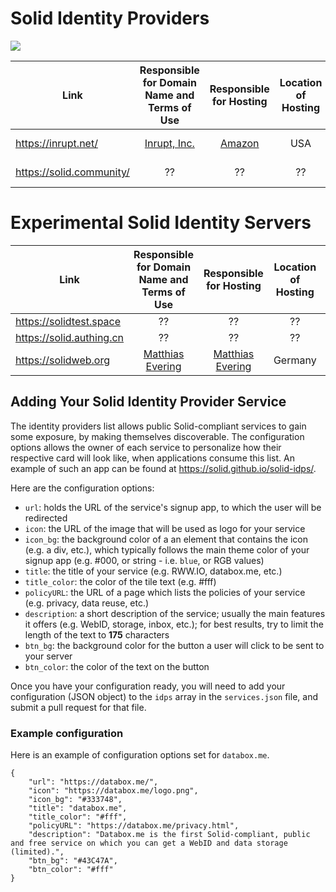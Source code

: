 # Solid Identity Providers
[![](https://img.shields.io/badge/project-Solid-7C4DFF.svg?style=flat-square)](https://github.com/solid/solid)

|               Link                |    Responsible for Domain Name and Terms of Use     |             Responsible for Hosting               | Location of Hosting | Solid Server Version |
|-----------------------------------|:---------------------------------------------------:|:-------------------------------------------------:|:-------------------:|:--------------------:|
| https://inrupt.net/               | [Inrupt, Inc.](https://inrupt.com/terms-of-service) |         [Amazon](https://aws.amazon.com)          |         USA         |          NSS 4.x          |
| https://solid.community/| ?? | ?? |         ??          |          NSS 4.x       |

# Experimental Solid Identity Servers
|               Link                |    Responsible for Domain Name and Terms of Use     |             Responsible for Hosting               | Location of Hosting | Solid Server Version |
|-----------------------------------|:---------------------------------------------------:|:-------------------------------------------------:|:-------------------:|:--------------------:|
|https://solidtest.space|?? | ?? |         ??          |          ??       |
|https://solid.authing.cn|?? | ?? |         ??          |          ??       |
| https://solidweb.org         |                         [Matthias Evering](https://github.com/ewingson)                      |[Matthias Evering](https://github.com/ewingson)                      |                        Germany                         |         NSS 5.x          | 
		
## Adding Your Solid Identity Provider Service

The identity providers list allows public Solid-compliant services to gain some exposure, by making themselves discoverable. The configuration options allows the owner of each service to personalize how their respective card will look like, when applications consume this list. An example of such an app can be found at https://solid.github.io/solid-idps/.

Here are the configuration options:

* `url`: holds the URL of the service's signup app, to which the user will be redirected
* `icon`: the URL of the image that will be used as logo for your service
* `icon_bg`: the background color of a an element that contains the icon (e.g. a div, etc.), which typically follows the main theme color of your signup app (e.g. #000, or string - i.e. `blue`, or RGB values)
* `title`: the title of your service (e.g. RWW.IO, databox.me, etc.)
* `title_color`: the color of the tile text (e.g. #fff)
* `policyURL`: the URL of a page which lists the policies of your service (e.g. privacy, data reuse, etc.)
* `description`: a short description of the service; usually the main features it offers (e.g. WebID, storage, inbox, etc.); for best results, try to limit the length of the text to **175** characters
* `btn_bg`: the background color for the button a user will click to be sent to your server
* `btn_color`: the color of the text on the button

Once you have your configuration ready, you will need to add your configuration (JSON object) to the `idps` array in the `services.json` file, and submit a pull request for that file.

### Example configuration

Here is an example of configuration options set for `databox.me`.

```
{
 	"url": "https://databox.me/",
	"icon": "https://databox.me/logo.png",
	"icon_bg": "#333748",
	"title": "databox.me",
	"title_color": "#fff",
	"policyURL": "https://databox.me/privacy.html",
	"description": "Databox.me is the first Solid-compliant, public and free service on which you can get a WebID and data storage (limited).",
	"btn_bg": "#43C47A",
	"btn_color": "#fff"
}
```
